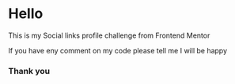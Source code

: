 
# Hello 
This is my Social links profile challenge from Frontend Mentor 

If you have eny comment on my code please tell me I will be happy

### Thank you